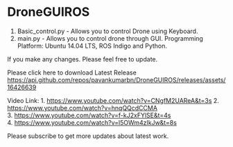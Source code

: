 # DroneGUIROS
1. Basic_control.py - Allows you to control Drone using Keyboard.
2. main.py - Allows you to control drone through GUI. 
Programming Platform: Ubuntu 14.04 LTS, ROS Indigo and Python. 

If you make any changes. Please feel free to update. 

Please click here to download Latest Release https://api.github.com/repos/pavankumarbn/DroneGUIROS/releases/assets/16426639

Video Link: 1. https://www.youtube.com/watch?v=CNgfM2UAReA&t=3s 
            2. https://www.youtube.com/watch?v=hnqQQcdCCMA  
            3. https://www.youtube.com/watch?v=f-kJ2xFYlSE&t=4s  
            4. https://www.youtube.com/watch?v=l5OWm4zIkJw&t=8s 
            
            
Please subscribe to get more updates about latest work. 

